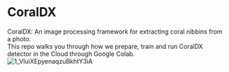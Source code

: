 # CoralDX
CoralDX: An image processing framework for extracting coral nibbins from a photo.<br />
This repo walks you through how we prepare, train and run CoralDX detector in the Cloud through Google Colab.<br />
![1_VluiXEpyenaqzuBkhtY3iA](https://user-images.githubusercontent.com/99760789/156474636-36180a09-8a37-4bbd-b76f-e8dd3e680ec1.jpeg)
